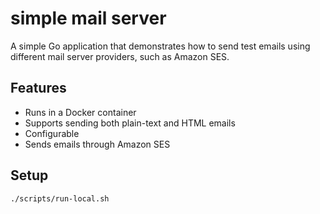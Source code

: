 # simple mail server

A simple Go application that demonstrates how to send test emails using different mail server providers, such as Amazon SES.

## Features
- Runs in a Docker container
- Supports sending both plain-text and HTML emails
- Configurable
- Sends emails through Amazon SES

## Setup

```
./scripts/run-local.sh
```
